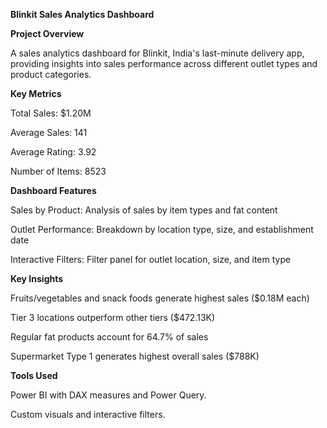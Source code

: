 
**Blinkit Sales Analytics Dashboard**

**Project Overview**

A sales analytics dashboard for Blinkit, India's last-minute delivery app, providing insights into sales performance across different outlet types and product categories.

**Key Metrics**

Total Sales: $1.20M

Average Sales: 141

Average Rating: 3.92

Number of Items: 8523

**Dashboard Features**

Sales by Product: Analysis of sales by item types and fat content

Outlet Performance: Breakdown by location type, size, and establishment date

Interactive Filters: Filter panel for outlet location, size, and item type

**Key Insights**


Fruits/vegetables and snack foods generate highest sales ($0.18M each)

Tier 3 locations outperform other tiers ($472.13K)

Regular fat products account for 64.7% of sales

Supermarket Type 1 generates highest overall sales ($788K)

**Tools Used**

Power BI with DAX measures and Power Query.

Custom visuals and interactive filters.

